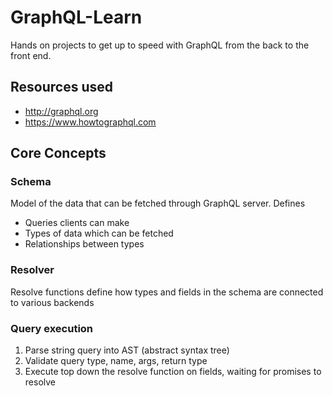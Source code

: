 # GraphQL-Learn
Hands on projects to get up to speed with GraphQL from the back to the front end.

## Resources used
- http://graphql.org
- https://www.howtographql.com

## Core Concepts

### Schema
Model of the data that can be fetched through GraphQL server. Defines
- Queries clients can make
- Types of data which can be fetched
- Relationships between types 

### Resolver
Resolve functions define how types and fields in the schema are connected to various backends

### Query execution
1. Parse string query into AST (abstract syntax tree)
2. Validate query type, name, args, return type
3. Execute top down the resolve function on fields, waiting for promises to resolve
